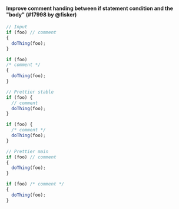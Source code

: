 #### Improve comment handing between if statement condition and the "body" (#17998 by @fisker)

<!-- prettier-ignore -->
```jsx
// Input
if (foo) // comment
{
  doThing(foo);
}

if (foo)
/* comment */
{
  doThing(foo);
}

// Prettier stable
if (foo) {
  // comment
  doThing(foo);
}

if (foo) {
  /* comment */
  doThing(foo);
}

// Prettier main
if (foo) // comment
{
  doThing(foo);
}

if (foo) /* comment */
{
  doThing(foo);
}
```

